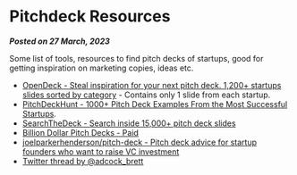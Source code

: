 # Pitchdeck Resources

**_Posted on 27 March, 2023_**

Some list of tools, resources to find pitch decks of startups, good for getting inspiration on marketing copies, ideas etc.

- [OpenDeck - Steal inspiration for your next pitch deck. 1,200+ startups slides sorted by category](https://www.openvc.app/opendeck) - Contains only 1 slide from each startup.
- [PitchDeckHunt - 1000+ Pitch Deck Examples From the Most Successful Startups](https://www.pitchdeckhunt.com/).
- [SearchTheDeck - Search inside 15,000+ pitch deck slides](https://searchthedeck.com/)
- [Billion Dollar Pitch Decks - Paid](https://www.billiondollarpitchdecks.com/)
- [joelparkerhenderson/pitch-deck - Pitch deck advice for startup founders who want to raise VC investment](https://github.com/joelparkerhenderson/pitch-deck)
- [Twitter thread by @adcock_brett](https://twitter.com/adcock_brett/status/1640000828907077632)
